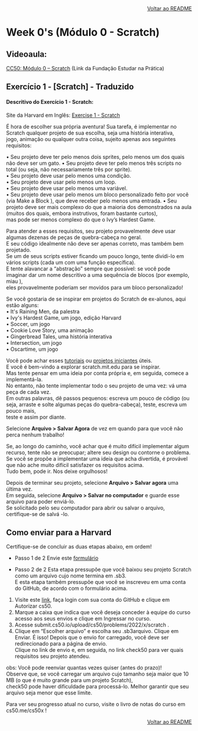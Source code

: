 <p align="right">
   <a href="https://patyfil.github.io/cs50-cc50-harvard/">Voltar ao README</a>
</p>

# Week 0's (Módulo 0 - Scratch)

## Videoaula:
[CC50: Módulo 0 – Scratch](https://www.youtube.com/watch?v=9iPsnGJ3kVE&t=55s) (Link da Fundação Estudar na Prática)  

## Exercício 1 - [Scratch] - Traduzido 
#### Descritivo do Exercício 1 - Scratch:
Site da Harvard em Inglês: [Exercise 1 - Scratch](https://cs50.harvard.edu/x/2022/psets/0/scratch/)  

É hora de escolher sua própria aventura! Sua tarefa, é implementar no Scratch qualquer projeto de sua escolha, seja uma história interativa,   
jogo, animação ou qualquer outra coisa, sujeito apenas aos seguintes requisitos:  

•	Seu projeto deve ter pelo menos dois sprites, pelo menos um dos quais não deve ser um gato.
•	Seu projeto deve ter pelo menos três scripts no total (ou seja, não necessariamente três por sprite).  
•	Seu projeto deve usar pelo menos uma condição.  
•	Seu projeto deve usar pelo menos um loop.  
•	Seu projeto deve usar pelo menos uma variável.  
•	Seu projeto deve usar pelo menos um bloco personalizado feito por você (via Make a Block ), que deve receber pelo menos uma entrada.
•	Seu projeto deve ser mais complexo do que a maioria dos demonstrados na aula (muitos dos quais, embora instrutivos, foram bastante curtos),   
mas pode ser menos complexo do que o Ivy’s Hardest Game.  

Para atender a esses requisitos, seu projeto provavelmente deve usar algumas dezenas de peças de quebra-cabeça no geral.  
E seu código idealmente não deve ser apenas correto, mas também bem projetado.  
Se um de seus scripts estiver ficando um pouco longo, tente dividi-lo em vários scripts (cada um com uma função específica).  
E tente alavancar a “abstração” sempre que possível: se você pode imaginar dar um nome descritivo a uma sequência de blocos (por exemplo, miau ),  
eles provavelmente poderiam ser movidos para um bloco personalizado!  

Se você gostaria de se inspirar em projetos do Scratch de ex-alunos, aqui estão alguns:  
•	It's Raining Men, da palestra  
•	Ivy's Hardest Game, um jogo, edição Harvard  
•	Soccer, um jogo  
•	Cookie Love Story, uma animação  
•	Gingerbread Tales, uma história interativa  
•	Intersection, um jogo  
•	Oscartime, um jogo  

Você pode achar esses [tutoriais](https://scratch.mit.edu/projects/770688685/editor) ou [projetos iniciantes](https://scratch.mit.edu/starter-projects) úteis.   
E você é bem-vindo a explorar scratch.mit.edu para se inspirar.   
Mas tente pensar em uma ideia por conta própria e, em seguida, comece a implementá-la.   
No entanto, não tente implementar todo o seu projeto de uma vez: vá uma peça de cada vez.   
Em outras palavras, dê passos pequenos: escreva um pouco de código (ou seja, arraste e solte algumas peças do quebra-cabeça), teste, escreva um pouco mais,  
teste e assim por diante.  

Selecione **Arquivo > Salvar Agora** de vez em quando para que você não perca nenhum trabalho!       

Se, ao longo do caminho, você achar que é muito difícil implementar algum recurso, tente não se preocupar; altere seu design ou contorne o problema.   
Se você se propõe a implementar uma ideia que acha divertida, é provável que não ache muito difícil satisfazer os requisitos acima.  
Tudo bem, pode ir. Nos deixe orgulhosos!  

Depois de terminar seu projeto, selecione **Arquivo > Salvar agora** uma última vez.   
Em seguida, selecione **Arquivo > Salvar no computador** e guarde esse arquivo para poder enviá-lo.   
Se solicitado pelo seu computador para abrir ou salvar o arquivo, certifique-se de salvá -lo.



## Como enviar para a Harvard
Certifique-se de concluir as duas etapas abaixo, em ordem!
* Passo 1 de 2
Envie este [formulário](https://docs.google.com/forms/d/e/1FAIpQLSdBmbMB8IeqJjzTnE-dUG6T5uwYxkWULSoB9gVrhWrVwXLQuQ/viewform)  

* Passo 2 de 2
Esta etapa pressupõe que você baixou seu projeto Scratch como um arquivo cujo nome termina em .sb3.   
E esta etapa também pressupõe que você se inscreveu em uma conta do GitHub, de acordo com o formulário acima.
1.	Visite este [link](https://submit.cs50.io/), faça login com sua conta do GitHub e clique em Autorizar cs50.
2.	Marque a caixa que indica que você deseja conceder à equipe do curso acesso aos seus envios e clique em Ingressar no curso.
3.	Acesse submit.cs50.io/upload/cs50/problems/2022/x/scratch .
4.	Clique em “Escolher arquivo” e escolha seu .sb3arquivo. Clique em Enviar.
É isso! Depois que o envio for carregado, você deve ser redirecionado para a página de envio.   
Clique no link de envio e, em seguida, no link check50 para ver quais requisitos seu projeto atendeu. 

obs: Você pode reenviar quantas vezes quiser (antes do prazo)!   
Observe que, se você carregar um arquivo cujo tamanho seja maior que 10 MB (o que é muito grande para um projeto Scratch),   
check50 pode haver dificuldade para processá-lo. Melhor garantir que seu arquivo seja menor que esse limite.  

Para ver seu progresso atual no curso, visite o livro de notas do curso em cs50.me/cs50x !

<p align="right">
   <a href="https://patyfil.github.io/cs50-cc50-harvard/">Voltar ao README</a>
</p>
